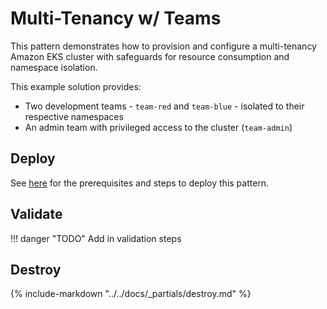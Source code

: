# Multi-Tenancy w/ Teams

This pattern demonstrates how to provision and configure a multi-tenancy Amazon EKS cluster with safeguards for resource consumption and namespace isolation.

This example solution provides:

- Two development teams - `team-red` and `team-blue` - isolated to their respective namespaces
- An admin team with privileged access to the cluster (`team-admin`)

## Deploy

See [here](https://aws-ia.github.io/terraform-aws-eks-blueprints/getting-started/#prerequisites) for the prerequisites and steps to deploy this pattern.

## Validate

!!! danger "TODO"
    Add in validation steps

## Destroy

{%
   include-markdown "../../docs/_partials/destroy.md"
%}
